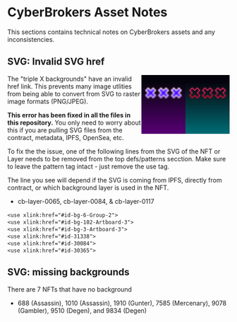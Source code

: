 # CyberBrokers Asset Notes

This sections contains technical notes on CyberBrokers assets and any inconsistencies.

## SVG: Invalid SVG href
<img src="https://raw.githubusercontent.com/CarTarL/CyberBrokers-assets/main/layers/png-render/cb-layer-0065.png" width="100px" style="float: right;"><img src="https://raw.githubusercontent.com/CarTarL/CyberBrokers-assets/main/layers/png-render/cb-layer-0117.png" width="100px" style="float: right;">
   The "triple X backgrounds" have an invalid href link.  This prevents many image utlities from being able to convert from SVG to raster image formats (PNG/JPEG).

**This error has been fixed in all the files in this repository.**  You only need to worry about this if you are pulling SVG files from the contract, metadata, IPFS, OpenSea, etc.

To fix the the issue, one of the following lines from the SVG of the NFT or Layer needs to be removed from the top defs/patterns secction.  Make sure to leave the pattern tag intact - just remove the use tag.

The line you see will depend if the SVG is coming from IPFS, directly from contract, or which background layer is used in the NFT.
- cb-layer-0065, cb-layer-0084, & cb-layer-0117
```
<use xlink:href="#id-bg-6-Group-2">
<use xlink:href="#id-bg-102-Artboard-3">
<use xlink:href="#id-bg-3-Artboard-3">
<use xlink:href="#id-31338">
<use xlink:href="#id-30084">
<use xlink:href="#id-30365">
```

## SVG: missing backgrounds
There are 7 NFTs that have no background
- 688 (Assassin), 1010 (Assassin), 1910 (Gunter), 7585 (Mercenary), 9078 (Gambler), 9510 (Degen), and 9834 (Degen)
